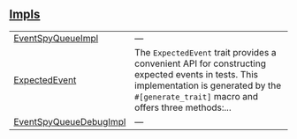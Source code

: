 
## [Impls](./openzeppelin_testing-events-impls.md)

| | |
|:---|:---|
| [EventSpyQueueImpl](./openzeppelin_testing-events-EventSpyQueueImpl.md) | — |
| [ExpectedEvent](./openzeppelin_testing-events-ExpectedEvent.md) | The `ExpectedEvent`  trait provides a convenient API for constructing expected events in tests. This implementation is generated by the `#[generate_trait]`  macro and offers three methods:... |
| [EventSpyQueueDebugImpl](./openzeppelin_testing-events-EventSpyQueueDebugImpl.md) | — |
